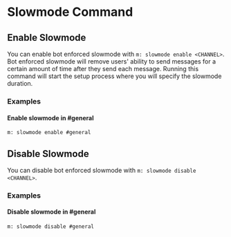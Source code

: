 # Slowmode Command

## Enable Slowmode

You can enable bot enforced slowmode with `m: slowmode enable <CHANNEL>`. Bot enforced slowmode will remove users' ability to send messages for a certain amount of time after they send each message. Running this command will start the setup process where you will specify the slowmode duration.

### Examples

#### Enable slowmode in #general

```
m: slowmode enable #general
```

## Disable Slowmode

You can disable bot enforced slowmode with `m: slowmode disable <CHANNEL>`.

### Examples

#### Disable slowmode in #general

```
m: slowmode disable #general
```
